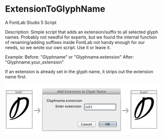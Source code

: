ExtensionToGlyphName
====================

A FontLab Studio 5 Script

Description:
Simple script that adds an extension/suffix to all selected glyph names. Probably not needful for experts, but we found the internal function of renaming/adding suffixes inside FontLab not handy enough for our needs, so we wrote our own script. Use it or leave it.

Example:
Before:	"Glyphname" or
	"Glyphname.extension" 
After:	"Glyphname.your_extension"		

If an extension is already set in the glyph name, it strips out the extension name first.

![Add Extension to glyphs in Fontlab](https://github.com/CapeArconaTypeFoundry/ExtensionToGlyphName/blob/master/add_extension.png)
